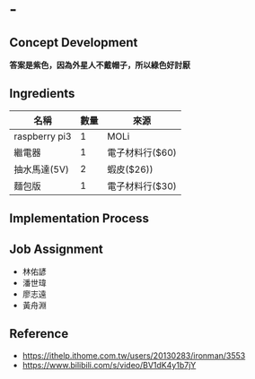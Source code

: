 # -

## Concept Development
**答案是紫色，因為外星人不戴帽子，所以綠色好討厭**

## Ingredients
| 名稱 | 數量 | 來源 |
| ---- | --- | ---- |
| raspberry pi3 | 1 | MOLi |
| 繼電器 | 1 | 電子材料行($60) |
| 抽水馬達(5V) | 2 | 蝦皮($26)) |
| 麵包版 | 1 | 電子材料行($30) |

## Implementation Process

## Job Assignment
- 林佑諺
- 潘世瑋
- 廖志遠
- 黃舟淵

## Reference
- https://ithelp.ithome.com.tw/users/20130283/ironman/3553
- https://www.bilibili.com/s/video/BV1dK4y1b7jY
